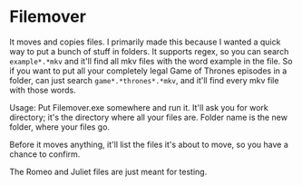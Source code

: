 # Filemover
It moves and copies files. I primarily made this because I wanted a quick way to put a bunch of stuff in folders.
It supports regex, so you can search ``` example*.*mkv ``` and it'll find all mkv files with the word example in the file. So if you want to put all your completely legal Game of Thrones episodes in a folder, can just search ``` game*.*thrones*.*mkv ```, and it'll find every mkv file with those words.

Usage:
Put Filemover.exe somewhere and run it.
It'll ask you for work directory; it's the directory where all your files are.
Folder name is the new folder, where your files go. 

Before it moves anything, it'll list the files it's about to move, so you have a chance to confirm.


The Romeo and Juliet files are just meant for testing.

